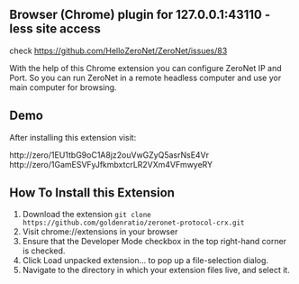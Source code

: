 **Browser (Chrome) plugin for 127.0.0.1:43110 -less site access**
-----------------------------
check https://github.com/HelloZeroNet/ZeroNet/issues/83

With the help of this Chrome extension you can configure ZeroNet IP and Port.
So you can run ZeroNet in a remote headless computer and use yor main computer for browsing.

**Demo**
-----------------------------
After installing this extension visit:

http://zero/1EU1tbG9oC1A8jz2ouVwGZyQ5asrNsE4Vr
http://zero/1GamESVFyJfkmbxtcrLR2VXm4VFmwyeRY


**How To Install this Extension**
-----------------------------

1. Download the extension ```git clone https://github.com/goldenratio/zeronet-protocol-crx.git ```
2. Visit chrome://extensions in your browser
3. Ensure that the Developer Mode checkbox in the top right-hand corner is checked.
4. Click Load unpacked extension… to pop up a file-selection dialog.
5. Navigate to the directory in which your extension files live, and select it.